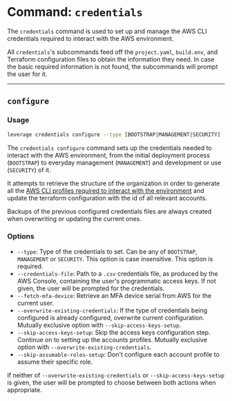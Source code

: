 # Command: `credentials`

The `credentials` command is used to set up and manage the AWS CLI credentials required to interact with the AWS environment.

All `credentials`'s subcommands feed off the `project.yaml`, `build.env`, and Terraform configuration files to obtain the information they need. In case the basic required information is not found, the subcommands will prompt the user for it.

---
## `configure`

### Usage
``` bash
leverage credentials configure --type [BOOTSTRAP|MANAGEMENT|SECURITY] [options]
```

The `credentials configure` command sets up the credentials needed to interact with the AWS environment, from the initial deployment process (`BOOTSTRAP`) to everyday management (`MANAGEMENT`) and development or use (`SECURITY`) of it.

It attempts to retrieve the structure of the organization in order to generate all the [AWS CLI profiles required to interact with the environment](../../features/identities/credentials.md) and update the terraform configuration with the id of all relevant accounts.

Backups of the previous configured credentials files are always created when overwriting or updating the current ones.

### Options
* `--type`: Type of the credentials to set. Can be any of `BOOTSTRAP`, `MANAGEMENT` or `SECURITY`. This option is case insensitive. This option is required.
* `--credentials-file`: Path to a `.csv` credentials file, as produced by the AWS Console, containing the user's programmatic access keys. If not given, the user will be prompted for the credentials.
* `--fetch-mfa-device`: Retrieve an MFA device serial from AWS for the current user.
* `--overwrite-existing-credentials`: If the type of credentials being configured is already configured, overwrite current configuration. Mutually exclusive option with `--skip-access-keys-setup`.
* `--skip-access-keys-setup`: Skip the access keys configuration step. Continue on to setting up the accounts profiles. Mutually exclusive option with `--overwrite-existing-credentials`.
* `--skip-assumable-roles-setup`: Don't configure each account profile to assume their specific role.

If neither of `--overwrite-existing-credentials` or `--skip-access-keys-setup` is given, the user will be prompted to choose between both actions when appropriate.
